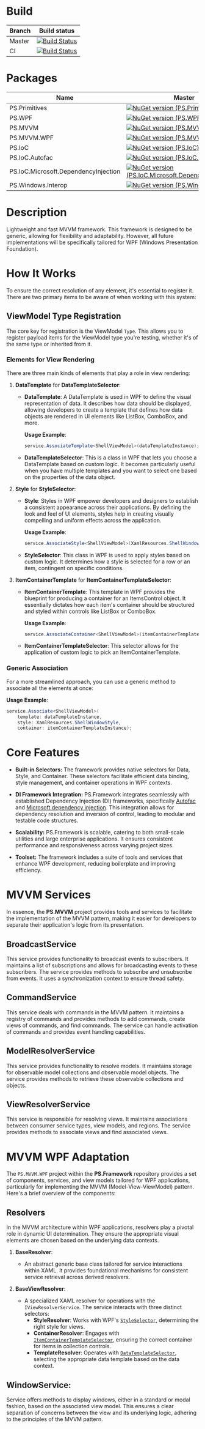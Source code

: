 # Build

| Branch | Build status |
| ------ | ------------ |
|Master  | [![Build Status](https://dev.azure.com/BlackGad/PS.Framework/_apis/build/status/PS.Framework%20-%20Release?branchName=master)](https://dev.azure.com/BlackGad/PS.Framework/_build/latest?definitionId=4&branchName=master) |
| CI     | [![Build Status](https://dev.azure.com/BlackGad/PS.Framework/_apis/build/status/PS.Framework%20-%20Release?branchName=ci)](https://dev.azure.com/BlackGad/PS.Framework/_build/latest?definitionId=4&branchName=ci) |

# Packages
| Name                                  | Master                                                                                                                                                                                    | CI                                                                                                                                                                                                                                                                        |
| ------------------------------------- | ----------------------------------------------------------------------------------------------------------------------------------------------------------------------------------------- | ------------------------------------------------------------------------------------------------------------------------------------------------------------------------------------------------------------------------------------------------------------------------- |
| PS.Primitives                         | [![NuGet version (PS.Primitives)](https://img.shields.io/nuget/v/PS.Primitives?style=flat-square)](https://www.nuget.org/packages/PS.Primitives/)                                         | [![MyGet version (PS.Primitives)](https://img.shields.io/myget/ps-projects/v/PS.Primitives.svg?style=flat-square&label=MyGet)](https://www.myget.org/feed/ps-projects/package/nuget/PS.Primitives)                                                                        |
| PS.WPF                                | [![NuGet version (PS.WPF)](https://img.shields.io/nuget/v/PS.WPF?style=flat-square)](https://www.nuget.org/packages/PS.WPF/)                                                              | [![MyGet version (PS.WPF)](https://img.shields.io/myget/ps-projects/v/PS.WPF.svg?style=flat-square&label=MyGet)](https://www.myget.org/feed/ps-projects/package/nuget/PS.WPF)                                                                                             |
| PS.MVVM                               | [![NuGet version (PS.MVVM)](https://img.shields.io/nuget/v/PS.MVVM?style=flat-square)](https://www.nuget.org/packages/PS.MVVM/)                                                           | [![MyGet version (PS.MVVM)](https://img.shields.io/myget/ps-projects/v/PS.MVVM.svg?style=flat-square&label=MyGet)](https://www.myget.org/feed/ps-projects/package/nuget/PS.MVVM)                                                                                          |
| PS.MVVM.WPF                           | [![NuGet version (PS.MVVM.WPF)](https://img.shields.io/nuget/v/PS.MVVM.WPF?style=flat-square)](https://www.nuget.org/packages/PS.MVVM.WPF/)                                               | [![MyGet version (PS.MVVM.WPF)](https://img.shields.io/myget/ps-projects/v/PS.MVVM.WPF.svg?style=flat-square&label=MyGet)](https://www.myget.org/feed/ps-projects/package/nuget/PS.MVVM.WPF)                                                                              |
| PS.IoC                                | [![NuGet version (PS.IoC)](https://img.shields.io/nuget/v/PS.IoC?style=flat-square)](https://www.nuget.org/packages/PS.IoC/)                                                              | [![MyGet version (PS.IoC)](https://img.shields.io/myget/ps-projects/v/PS.IoC.svg?style=flat-square&label=MyGet)](https://www.myget.org/feed/ps-projects/package/nuget/PS.IoC)                                                                                             |
| PS.IoC.Autofac                        | [![NuGet version (PS.IoC.Autofac)](https://img.shields.io/nuget/v/PS.IoC.Autofac?style=flat-square)](https://www.nuget.org/packages/PS.IoC.Autofac/)                                      | [![MyGet version (PS.IoC.Autofac)](https://img.shields.io/myget/ps-projects/v/PS.IoC.Autofac.svg?style=flat-square&label=MyGet)](https://www.myget.org/feed/ps-projects/package/nuget/PS.IoC.Autofac)                                                                     |
| PS.IoC.Microsoft.DependencyInjection  | [![NuGet version (PS.IoC.Microsoft.DependencyInjection)](https://img.shields.io/nuget/v/PS.MVVM?style=flat-square)](https://www.nuget.org/packages/PS.IoC.Microsoft.DependencyInjection/) | [![MyGet version (PS.IoC.Microsoft.DependencyInjection)](https://img.shields.io/myget/ps-projects/v/PS.IoC.Microsoft.DependencyInjection.svg?style=flat-square&label=MyGet)](https://www.myget.org/feed/ps-projects/package/nuget/PS.IoC.Microsoft.DependencyInjection)   |
| PS.Windows.Interop                    | [![NuGet version (PS.Windows.Interop)](https://img.shields.io/nuget/v/PS.MVVM?style=flat-square)](https://www.nuget.org/packages/PS.Windows.Interop/)                                     | [![MyGet version (PS.Windows.Interop)](https://img.shields.io/myget/ps-projects/v/PS.Windows.Interop.svg?style=flat-square&label=MyGet)](https://www.myget.org/feed/ps-projects/package/nuget/PS.Windows.Interop)                                                         |

# Description

Lightweight and fast MVVM framework. This framework is designed to be generic, allowing for flexibility and adaptability. However, all future implementations will be specifically tailored for WPF (Windows Presentation Foundation).


# How It Works

To ensure the correct resolution of any element, it's essential to register it. There are two primary items to be aware of when working with this system:

## ViewModel Type Registration

The core key for registration is the ViewModel `Type`. This allows you to register payload items for the ViewModel type you're testing, whether it's of the same type or inherited from it.

### Elements for View Rendering

There are three main kinds of elements that play a role in view rendering:

1. **DataTemplate** for **DataTemplateSelector**:
   
   - **DataTemplate**: A DataTemplate is used in WPF to define the visual representation of data. It describes how data should be displayed, allowing developers to create a template that defines how data objects are rendered in UI elements like ListBox, ComboBox, and more.
     
     **Usage Example**:
     ```csharp
     service.AssociateTemplate<ShellViewModel>(dataTemplateInstance);
     ```

   - **DataTemplateSelector**: This is a class in WPF that lets you choose a DataTemplate based on custom logic. It becomes particularly useful when you have multiple templates and you want to select one based on the properties of the data object.

2. **Style** for **StyleSelector**:

   - **Style**: Styles in WPF empower developers and designers to establish a consistent appearance across their applications. By defining the look and feel of UI elements, styles help in creating visually compelling and uniform effects across the application.
     
     **Usage Example**:
     ```csharp
     service.AssociateStyle<ShellViewModel>(XamlResources.ShellWindowStyle);
     ```

   - **StyleSelector**: This class in WPF is used to apply styles based on custom logic. It determines how a style is selected for a row or an item, contingent on specific conditions.

3. **ItemContainerTemplate** for **ItemContainerTemplateSelector**:

   - **ItemContainerTemplate**: This template in WPF provides the blueprint for producing a container for an ItemsControl object. It essentially dictates how each item's container should be structured and styled within controls like ListBox or ComboBox.
     
     **Usage Example**:
     ```csharp
     service.AssociateContainer<ShellViewModel>(itemContainerTemplateInstance);
     ```

   - **ItemContainerTemplateSelector**: This selector allows for the application of custom logic to pick an ItemContainerTemplate.

### Generic Association

For a more streamlined approach, you can use a generic method to associate all the elements at once:

**Usage Example**:
```csharp
service.Associate<ShellViewModel>(
    template: dataTemplateInstance,
    style: XamlResources.ShellWindowStyle,
    container: itemContainerTemplateInstance);
```



# Core Features
- **Built-in Selectors:** The framework provides native selectors for Data, Style, and Container. These selectors facilitate efficient data binding, style management, and container operations in WPF contexts.

- **DI Framework Integration:** PS.Framework integrates seamlessly with established Dependency Injection (DI) frameworks, specifically [Autofac](https://autofac.org/) and [Microsoft dependency injection](https://learn.microsoft.com/en-us/dotnet/core/extensions/dependency-injection). This integration allows for dependency resolution and inversion of control, leading to modular and testable code structures.

- **Scalability:** PS.Framework is scalable, catering to both small-scale utilities and large enterprise applications. It ensures consistent performance and responsiveness across varying project sizes.

- **Toolset:** The framework includes a suite of tools and services that enhance WPF development, reducing boilerplate and improving efficiency.

# MVVM Services

In essence, the **PS.MVVM** project provides tools and services to facilitate the implementation of the MVVM pattern, making it easier for developers to separate their application's logic from its presentation.

## BroadcastService

This service provides functionality to broadcast events to subscribers.
It maintains a list of subscriptions and allows for broadcasting events to these subscribers.
The service provides methods to subscribe and unsubscribe from events.
It uses a synchronization context to ensure thread safety.

## CommandService

This service deals with commands in the MVVM pattern.
It maintains a registry of commands and provides methods to add commands, create views of commands, and find commands.
The service can handle activation of commands and provides event handling capabilities.

## ModelResolverService

This service provides functionality to resolve models.
It maintains storage for observable model collections and observable model objects.
The service provides methods to retrieve these observable collections and objects.

## ViewResolverService

This service is responsible for resolving views.
It maintains associations between consumer service types, view models, and regions.
The service provides methods to associate views and find associated views.

# MVVM WPF Adaptation

The `PS.MVVM.WPF` project within the **PS.Framework** repository provides a set of components, services, and view models tailored for WPF applications, particularly for implementing the MVVM (Model-View-ViewModel) pattern. Here's a brief overview of the components:

## Resolvers

In the MVVM architecture within WPF applications, resolvers play a pivotal role in dynamic UI determination. They ensure the appropriate visual elements are chosen based on the underlying data contexts.

1. **BaseResolver**:
   - An abstract generic base class tailored for service interactions within XAML. It provides foundational mechanisms for consistent service retrieval across derived resolvers.

2. **BaseViewResolver**:
   - A specialized XAML resolver for operations with the `IViewResolverService`. The service interacts with three distinct selectors:
     - **StyleResolver**: Works with WPF's [`StyleSelector`](https://learn.microsoft.com/en-us/dotnet/api/system.windows.controls.styleselector?view=windowsdesktop-7.0), determining the right style for views.
     - **ContainerResolver**: Engages with [`ItemContainerTemplateSelector`](https://learn.microsoft.com/en-us/dotnet/api/system.windows.controls.itemcontainertemplateselector?view=windowsdesktop-7.0), ensuring the correct container for items in collection controls.
     - **TemplateResolver**: Operates with [`DataTemplateSelector`](https://learn.microsoft.com/en-us/dotnet/api/system.windows.controls.datatemplateselector?view=windowsdesktop-7.0), selecting the appropriate data template based on the data context.

## WindowService:

Service offers methods to display windows, either in a standard or modal fashion, based on the associated view model. This ensures a clear separation of concerns between the view and its underlying logic, adhering to the principles of the MVVM pattern.

